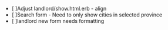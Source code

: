 - [ ]Adjust landlord/show.html.erb - align
- [ ]Search form - Need to only show cities in selected province
- [ ]landlord new form needs formatting
